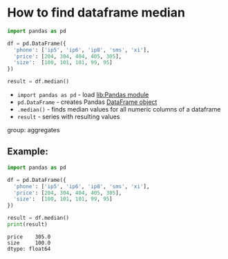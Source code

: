 # How to find dataframe median

```python
import pandas as pd

df = pd.DataFrame({
  'phone': ['ip5', 'ip6', 'ip8', 'sms', 'xi'],
  'price': [204, 304, 404, 405, 305],
  'size':  [100, 101, 101, 99, 95]
})

result = df.median()
```

- `import pandas as pd` - load [lib:Pandas module](/python-pandas/how-to-install-pandas)
- `pd.DataFrame` - creates Pandas [DataFrame object](https://pandas.pydata.org/docs/reference/api/pandas.DataFrame.html)
- `.median()` - finds median values for all numeric columns of a dataframe
- `result` - series with resulting values

group: aggregates

## Example: 
```python
import pandas as pd

df = pd.DataFrame({
  'phone': ['ip5', 'ip6', 'ip8', 'sms', 'xi'],
  'price': [204, 304, 404, 405, 305],
  'size':  [100, 101, 101, 99, 95]
})

result = df.median()
print(result)
```
```
price    305.0
size     100.0
dtype: float64

```

